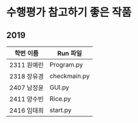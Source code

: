 # 수행평가 참고하기 좋은 작품
## 2019
| 학번 이름   | Run 파일     |
|-------------|--------------|
| 2311 원예린 | Program.py   |
| 2318 장유경 | checkmain.py |
| 2407 남정윤 | GUI.py       |
| 2411 양수빈 | Rice.py      |
| 2416 임태희 | start.py     |

